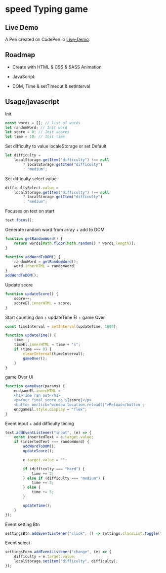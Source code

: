 # speed Typing game

## Live Demo

A Pen created on CodePen.io [Live-Demo](https://codepen.io/sajjad-10/pen/OJzYmdV?editors=1010).

## Roadmap

-   Create with HTML & CSS & SASS Animation

-   JavaScript:

-   DOM, Time & setTimeout & setInterval

## Usage/javascript

Init

```javascript
const words = []; // list of words
let randomWord; // Init word
let score = 0; // Init scores
let time = 10; // Init time
```

Set difficulty to value localeStorage or set Default

```javascript
let difficulty =
    localStorage.getItem("difficulty") !== null
        ? localStorage.getItem("difficulty")
        : "medium";
```

Set difficulty select value

```javascript
difficultySelect.value =
    localStorage.getItem("difficulty") !== null
        ? localStorage.getItem("difficulty")
        : "medium";
```

Focuses on text on start

```javascript
text.focus();
```

Generate random word from array + add to DOM

```javascript
function getRandomWord() {
    return words[Math.floor(Math.random() * words.length)];
}

function addWordToDOM() {
    randomWord = getRandomWord();
    word.innerHTML = randomWord;
}
addWordToDOM();
```

Update score

```javascript
function updateScore() {
    score++;
    scoreEl.innerHTML = score;
}
```

Start counting don + updateTime El + game Over

```javascript
const timeInterval = setInterval(updateTime, 1000);

function updateTime() {
    time--;
    timeEl.innerHTML = time + "s";
    if (time === 0) {
        clearInterval(timeInterval);
        gameOver();
    }
}
```

game Over UI

```javascript
function gameOver(params) {
    endgameEl.innerHTML = `
    <h1>Time ran out</h1>
    <p>Your final score os ${score}</p>
    <button onclick="window.location.reload()">Reload</button`;
    endgameEl.style.display = "flex";
}
```

Event input + add difficulty timing

```javascript
text.addEventListener("input", (e) => {
    const insertedText = e.target.value;
    if (insertedText === randomWord) {
        addWordToDOM();
        updateScore();

        e.target.value = "";

        if (difficulty === "hard") {
            time += 2;
        } else if (difficulty === "medium") {
            time += 3;
        } else {
            time += 5;
        }

        updateTime();
    }
});
```

Event setting Btn

```javascript
settingsBtn.addEventListener("click", () => settings.classList.toggle("hide"));
```

Event select

```javascript
settingsForm.addEventListener("change", (e) => {
    difficulty = e.target.value;
    localStorage.setItem("difficulty", difficulty);
});
```
